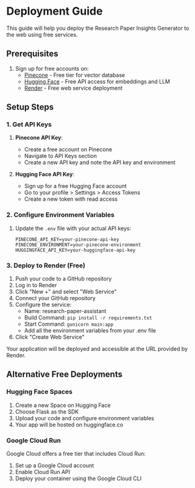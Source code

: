 # Deployment Guide

This guide will help you deploy the Research Paper Insights Generator to the web using free services.

## Prerequisites

1. Sign up for free accounts on:
   - [Pinecone](https://www.pinecone.io/) - Free tier for vector database
   - [Hugging Face](https://huggingface.co/) - Free API access for embeddings and LLM
   - [Render](https://render.com/) - Free web service deployment

## Setup Steps

### 1. Get API Keys

1. **Pinecone API Key**:
   - Create a free account on Pinecone
   - Navigate to API Keys section
   - Create a new API key and note the API key and environment

2. **Hugging Face API Key**:
   - Sign up for a free Hugging Face account
   - Go to your profile > Settings > Access Tokens
   - Create a new token with read access

### 2. Configure Environment Variables

1. Update the `.env` file with your actual API keys:
   ```
   PINECONE_API_KEY=your-pinecone-api-key
   PINECONE_ENVIRONMENT=your-pinecone-environment
   HUGGINGFACE_API_KEY=your-huggingface-api-key
   ```

### 3. Deploy to Render (Free)

1. Push your code to a GitHub repository
2. Log in to Render
3. Click "New +" and select "Web Service"
4. Connect your GitHub repository
5. Configure the service:
   - Name: research-paper-assistant
   - Build Command: `pip install -r requirements.txt`
   - Start Command: `gunicorn main:app`
   - Add all the environment variables from your .env file
6. Click "Create Web Service"

Your application will be deployed and accessible at the URL provided by Render.

## Alternative Free Deployments

### Hugging Face Spaces

1. Create a new Space on Hugging Face
2. Choose Flask as the SDK
3. Upload your code and configure environment variables
4. Your app will be hosted on huggingface.co

### Google Cloud Run

Google Cloud offers a free tier that includes Cloud Run:
1. Set up a Google Cloud account
2. Enable Cloud Run API
3. Deploy your container using the Google Cloud CLI 